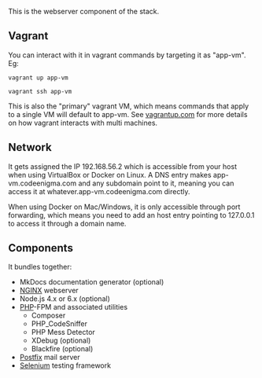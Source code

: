 This is the webserver component of the stack.

## Vagrant

You can interact with it in vagrant commands by targeting it as "app-vm". Eg:

```vagrant up app-vm```

```vagrant ssh app-vm```

This is also the "primary" vagrant VM, which means commands that apply to a single VM will default to app-vm. See [vagrantup.com](https://www.vagrantup.com/docs/multi-machine/#controlling-multiple-machines) for more details on how vagrant interacts with multi machines.

## Network

It gets assigned the IP 192.168.56.2 which is accessible from your host when using VirtualBox or Docker on Linux. 
A DNS entry makes app-vm.codeenigma.com and any subdomain point to it, meaning you can access it at whatever.app-vm.codeenigma.com directly. 

When using Docker on Mac/Windows, it is only accessible through port forwarding, which means you need to add an host entry pointing to 127.0.0.1 to access it through a domain name.

## Components

It bundles together:

- MkDocs documentation generator (optional)
- [NGINX](components/nginx.md) webserver
- Node.js 4.x or 6.x (optional)
- [PHP](components/php.md)-FPM and associated utilities
    - Composer
    - PHP_CodeSniffer
    - PHP Mess Detector
    - XDebug (optional)
    - Blackfire (optional)
- [Postfix](components/postfix.md) mail server
- [Selenium](components/selenium.md) testing framework
